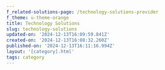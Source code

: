 ```yaml
---
f_related-solutions-page: /technology-solutions-provider
f_theme: u-theme-orange
title: Technology Solutions
slug: technology-solutions
updated-on: '2024-12-13T16:09:59.841Z'
created-on: '2024-12-13T16:08:32.260Z'
published-on: '2024-12-13T16:11:16.994Z'
layout: '[category].html'
tags: category
---
```



